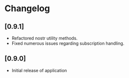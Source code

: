 # Changelog

## [0.9.1]

- Refactored nostr utility methods.
- Fixed numerous issues regarding subscription handling.

## [0.9.0]

- Initial release of application
